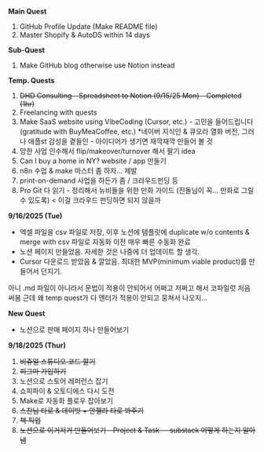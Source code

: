 **Main Quest**
1. GitHub Profile Update (Make README file)
2. Master Shopify & AutoDS within 14 days

**Sub-Quest**
1. Make GitHub blog otherwise use Notion instead


**Temp. Quests**
1. ~~DHD Consulting - Spreadsheet to Notion (9/15/25 Mon) - Completed (1hr)~~
2. Freelancing with quests
3. Make SaaS website using VibeCoding (Cursor, etc.) - 고민을 들어드립니다 (gratitude with BuyMeaCoffee, etc.)
*네이버 지식인 & 큐오라 열화 버전, 그러나 애플st 감성을 곁들인 - 아이디어가 생기면 재깍재깍 만들어 볼 것
4. 망한 사업 인수해서 flip/makeover/turnover 해서 팔기 idea
5. Can I buy a home in NY? website / app 만들기
6. n8n 수업 & make 마스터 좀 하자... 제발
7. print-on-demand 사업을 하든가 좀 / 크라우드펀딩 등
8. Pro Git 다 읽기 - 정리해서 뉴비들을 위한 만화 가이드 (진돌님이 꼭... 만화로 그릴 수 있도록) < 이걸 크라우드 펀딩하면 되지 않을까


**9/16/2025 (Tue)**
- 엑셀 파일을 csv 파일로 저장, 이후 노션에 템플릿에 duplicate w/o contents & merge with csv 파일로 자동화 이전 매우 빠른 수동화 완료
- 노션 페이지 만들었음. 자세한 것은 나중에 더 업데이트 할 생각.
- Cursor 다운로드 받았음 & 깔았음. 최대한 MVP(minimum viable product)를 만들어서 던지기.

아니 .md 파일이 아니라서 문법이 적용이 안되어서 어쩌고 저쩌고 해서 코파일럿 처음 써봄
근데 왜 temp quest가 다 엔터가 적용이 안되고 뭉쳐서 나오지...

**New Quest**
- 노션으로 판매 페이지 하나 만들어보기


**9/18/2025 (Thur)**
1. ~~비쥬얼 스튜디오 코드 깔기~~
2. ~~피그마 가입하기~~
3. 노션으로 스토어 레퍼런스 잡기
4. 쇼피파이 & 오토디에스 다시 도전
5. Make로 자동화 플로우 잡아보기
6. ~~스친님 타로 & 데이빗 + 안젤라 타로 봐주기~~
7. ~~책 픽업~~
8. ~~노션으로 이거저거 만들어보기 - Project & Task -- substack 어떻게 하는지 알아냄~~
